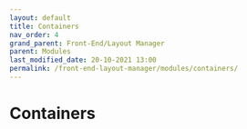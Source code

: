 ```yaml
---
layout: default
title: Containers
nav_order: 4
grand_parent: Front-End/Layout Manager
parent: Modules
last_modified_date: 20-10-2021 13:00
permalink: /front-end-layout-manager/modules/containers/
---
```


# Containers